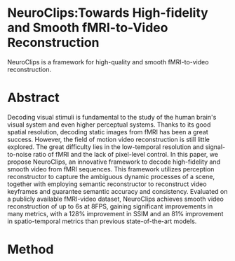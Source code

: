 # NeuroClips:Towards High-fidelity and Smooth fMRI-to-Video Reconstruction
NeuroClips is a framework for high-quality and smooth fMRI-to-video reconstruction. 
# Abstract
Decoding visual stimuli is fundamental to the study of the human brain's visual system and even higher perceptual systems. Thanks to its good spatial resolution, decoding static images from fMRI has been a great success. However, the field of motion video reconstruction is still little explored. The great difficulty lies in the low-temporal resolution and signal-to-noise ratio of fMRI and the lack of pixel-level control. In this paper, we propose NeuroClips, an innovative framework to decode high-fidelity and smooth video from fMRI sequences. This framework utilizes perception reconstructor to capture the ambiguous dynamic processes of a scene, together with employing semantic reconstructor to reconstruct video keyframes and guarantee semantic accuracy and consistency. Evaluated on a publicly available fMRI-video dataset, NeuroClips achieves smooth video reconstruction of up to 6s at 8FPS, gaining significant improvements in many metrics, with a 128% improvement in SSIM and an 81% improvement in spatio-temporal metrics than previous state-of-the-art models.

# Method
